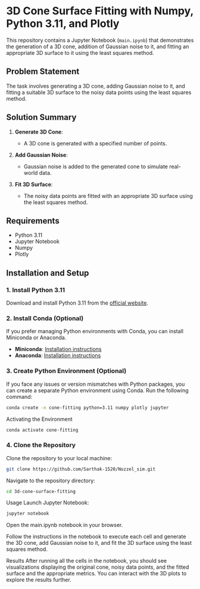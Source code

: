 # 3D Cone Surface Fitting with Numpy, Python 3.11, and Plotly

This repository contains a Jupyter Notebook (`main.ipynb`) that demonstrates the generation of a 3D cone, addition of Gaussian noise to it, and fitting an appropriate 3D surface to it using the least squares method. 

## Problem Statement

The task involves generating a 3D cone, adding Gaussian noise to it, and fitting a suitable 3D surface to the noisy data points using the least squares method.

## Solution Summary

1. **Generate 3D Cone**: 
   - A 3D cone is generated with a specified number of points.

2. **Add Gaussian Noise**: 
   - Gaussian noise is added to the generated cone to simulate real-world data.

3. **Fit 3D Surface**: 
   - The noisy data points are fitted with an appropriate 3D surface using the least squares method.

## Requirements

- Python 3.11
- Jupyter Notebook
- Numpy
- Plotly

## Installation and Setup

### 1. Install Python 3.11

Download and install Python 3.11 from the [official website](https://www.python.org/downloads/).

### 2. Install Conda (Optional)

If you prefer managing Python environments with Conda, you can install Miniconda or Anaconda.

- **Miniconda**: [Installation instructions](https://docs.conda.io/projects/conda/en/latest/user-guide/install/index.html)
- **Anaconda**: [Installation instructions](https://docs.anaconda.com/anaconda/install/index.html)

### 3. Create Python Environment (Optional)

If you face any issues or version mismatches with Python packages, you can create a separate Python environment using Conda. Run the following command:

```bash
conda create -n cone-fitting python=3.11 numpy plotly jupyter
```
Activating the Environment 

```bash
conda activate cone-fitting
```
### 4. Clone the Repository
Clone the repository to your local machine:

```bash
git clone https://github.com/Sarthak-1520/Nozzel_sim.git
```
Navigate to the repository directory:

```bash
cd 3d-cone-surface-fitting
```
Usage
Launch Jupyter Notebook:

```bash
jupyter notebook
```
Open the main.ipynb notebook in your browser.

Follow the instructions in the notebook to execute each cell and generate the 3D cone, add Gaussian noise to it, and fit the 3D surface using the least squares method.

Results
After running all the cells in the notebook, you should see visualizations displaying the original cone, noisy data points, and the fitted surface and the appropriate metrics. You can interact with the 3D plots to explore the results further.



